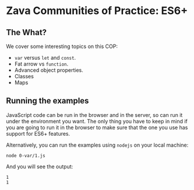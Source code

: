 # Zava Communities of Practice: ES6+

## The What?

We cover some interesting topics on this COP:

- `var` versus `let` and `const`.
- Fat arrow vs `function`.
- Advanced object properties.
- Classes
- Maps

## Running the examples

JavaScript code can be run in the browser and in the server, so can run it under the
environment you want. The only thing you have to keep in mind if you are going to run
it in the browser to make sure that the one you use has support for ES6+ features.

Alternatively, you can run the examples using `nodejs` on your local machine:

```
node 0-var/1.js
```

And you will see the output:

```
1
1
```


